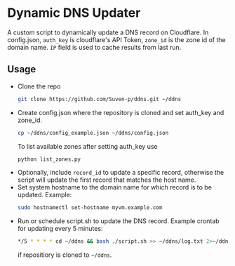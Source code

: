 # Dynamic DNS Updater

A custom script to dynamically update a DNS record on Cloudflare. In config.json, `auth_key` is cloudflare's API Token, `zone_id` is the zone id of the domain name. `IP` field is used to cache results from last run.

## Usage
- Clone the repo
  ```bash
  git clone https://github.com/Suven-p/ddns.git ~/ddns
  ```
- Create config.json where the repository is cloned and set auth_key and zone_id.
  ```bash
  cp ~/ddns/config_example.json ~/ddns/config.json
  ```
  To list available zones after setting auth_key use
  ```bash
  python list_zones.py
  ```
- Optionally, include `record_id` to update a specific record, otherwise the script will update the first record that matches the host name.
- Set system hostname to the domain name for which record is to be updated. Example:
  ```bash
  sudo hostnamectl set-hostname myvm.example.com
  ```
- Run or schedule script.sh to update the DNS record. Example crontab for updating every 5 minutes:
  ```bash
  */5 * * * * cd ~/ddns && bash ./script.sh >> ~/ddns/log.txt 2>~/ddns/log.err
  ```
  if repositiory is cloned to `~/ddns`.
